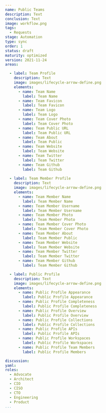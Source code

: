 ```yaml
---
name: Public Teams
description: Text
conclusion: Text
image: workflow.png
tags:
  - Requests
stage: Automation
type: sync
order: 1
status: draft
maturity: optimized
version: 2021-11-24
areas:  

  - label: Team Profile
    description: Text
    image: images/lifecycle-arrow-define.png
    elements:
      - name: Team Name
        label: Team Name 
      - name: Team Favicon
        label: Team Favicon                      
      - name: Team Logo
        label: Team Logo  
      - name: Team Cover Photo
        label: Team Cover Photo          
      - name: Team Public URL
        label: Team Public URL 
      - name: Team About
        label: Team Public
      - name: Team Website
        label: Team Website
      - name: Team Twitter
        label: Team Twitter
      - name: Team Github
        label: Team Github   
        
  - label: Team Member Profile
    description: Text
    image: images/lifecycle-arrow-define.png
    elements:
      - name: Team Member Name
        label: Team Member Name 
      - name: Team Member Username
        label: Team Member Username                      
      - name: Team Member Photo
        label: Team Member Photo  
      - name: Team Member Cover Photo
        label: Team Member Cover Photo          
      - name: Team Member About
        label: Team Member Public
      - name: Team Member Website
        label: Team Member Website
      - name: Team Member Twitter
        label: Team Member Twitter
      - name: Team Member Github
        label: Team Member Github          

  - label: Public Profile
    description: Text
    image: images/lifecycle-arrow-define.png
    elements:
      - name: Public Profile Appearance
        label: Public Profile Appearance
      - name: Public Profile Completeness
        label: Public Profile Completeness
      - name: Public Profile Overview
        label: Public Profile Overview        
      - name: Public Profile Collections
        label: Public Profile Collections   
      - name: Public Profile APIs
        label: Public Profile APIs   
      - name: Public Profile Workspaces
        label: Public Profile Workspaces   
      - name: Public Profile Team Members
        label: Public Profile Members                   

discussion: 
yaml: 
roles:
  - Advocate
  - Architect
  - CIO
  - CISO
  - CTO
  - Engineering
  - Product
...
```

